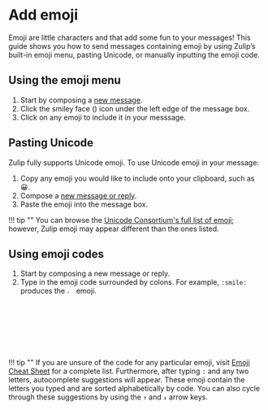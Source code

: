 # Add emoji

Emoji are little characters and that add some fun to your messages! This guide
shows you how to send messages containing emoji by using Zulip’s built-in emoji
menu, pasting Unicode, or manually inputting the emoji code.

## Using the emoji menu
1. Start by composing a [new message](/help/reply-to-a-message).
2. Click the smiley face (<i class="icon-vector-smile"></i>) icon under the left
edge of the message box.
3. Click on any emoji to include it in your messsage.

## Pasting Unicode
Zulip fully supports Unicode emoji. To use Unicode emoji in your message:

1. Copy any emoji you would like to include onto your clipboard, such as 😀.
2. Compose a [new message or reply](/help/reply-to-a-message).
3. Paste the emoji into the message box.

!!! tip ""
    You can browse the
    [Unicode Consortium's full list of emoji](http://unicode.org/emoji/charts/full-emoji-list.html);
    however, Zulip emoji may appear different than the ones listed.

## Using emoji codes
1. Start by composing a new message or reply.
2. Type in the emoji code surrounded by colons. For example, `:smile:` produces
the <img src="/static/generated/emoji/images/emoji/smile.png"
alt="smile" style="width: 3%;"/> emoji.

!!! tip ""
    If you are unsure of the code for any particular emoji, visit
    [Emoji Cheat Sheet](http://www.webpagefx.com/tools/emoji-cheat-sheet/)
    for a complete list. Furthermore, after typing `:` and any two letters,
    autocomplete suggestions will appear. These emoji contain the letters you
    typed and are sorted alphabetically by code. You can also cycle through
    these suggestions by using the `↑` and `↓` arrow keys.
